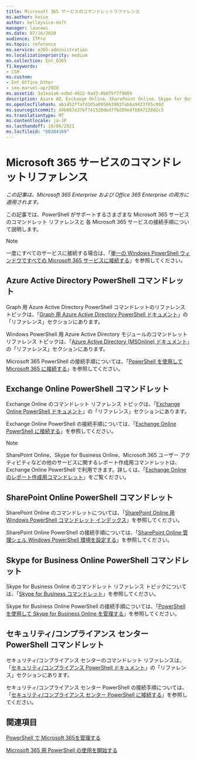 ```yaml
---
title: Microsoft 365 サービスのコマンドレットリファレンス
ms.author: kvice
author: kelleyvice-msft
manager: laurawi
ms.date: 07/16/2020
audience: ITPro
ms.topic: reference
ms.service: o365-administration
ms.localizationpriority: medium
ms.collection: Ent_O365
f1.keywords:
- CSH
ms.custom:
- Ent_Office_Other
- seo-marvel-apr2020
ms.assetid: 3a1ea1a6-edbd-4922-9ad3-0b075f7f9009
description: Azure AD、Exchange Online、SharePoint Online、Skype for Business Online の Microsoft 365 PowerShell コマンドレット リファレンスに関するトピックをご覧ください。
ms.openlocfilehash: ab1452ffafd3d5a095063903fab6a9423705c08d
ms.sourcegitcommit: d4b867e37bf741528ded7fb289e4f6847228d2c5
ms.translationtype: MT
ms.contentlocale: ja-JP
ms.lasthandoff: 10/06/2021
ms.locfileid: "60204169"
---
```

# <a name="cmdlet-references-for-microsoft-365-services"></a>Microsoft 365 サービスのコマンドレットリファレンス

*この記事は、Microsoft 365 Enterprise および Office 365 Enterprise の両方に適用されます。*

この記事では、PowerShell がサポートするさまざまな Microsoft 365 サービスのコマンドレット リファレンスと 各 Microsoft 365 サービスの接続手順について説明します。

> [!NOTE]
> 一度にすべてのサービスに接続する場合は、「[単一の Windows PowerShell ウィンドウですべての Microsoft 365 サービスに接続する](connect-to-all-microsoft-365-services-in-a-single-windows-powershell-window.md)」を参照してください。

## <a name="azure-active-directory-powershell-cmdlets"></a>Azure Active Directory PowerShell コマンドレット

Graph 用 Azure Active Directory PowerShell コマンドレットのリファレンス トピックは、「[Graph 用 Azure Active Directory PowerShell ドキュメント](/powershell/azure/active-directory/install-adv2)」の「リファレンス」セクションにあります。

Windows PowerShell 用 Azure Active Directory モジュールのコマンドレット リファレンス トピックは、「[Azure Active Directory (MSOnline) ドキュメント](/powershell/azure/active-directory/overview)」の「リファレンス」セクションにあります。

Microsoft 365 PowerShell の接続手順については、「[PowerShell を使用して Microsoft 365 に接続する](connect-to-microsoft-365-powershell.md)」を参照してください。

## <a name="exchange-online-powershell-cmdlets"></a>Exchange Online PowerShell コマンドレット

Exchange Online のコマンドレット リファレンス トピックは、「[Exchange Online PowerShell ドキュメント](/powershell/exchange/exchange-online-powershell)」の「リファレンス」セクションにあります。

Exchange Online PowerShell の接続手順については、「[Exchange Online PowerShell に接続する](/powershell/exchange/connect-to-exchange-online-powershell)」を参照してください。

> [!NOTE]
> SharePoint Online、Skype for Business Online、Microsoft 365 ユーザー アクティビティなどの他のサービスに関するレポート作成用コマンドレットは、Exchange Online PowerShell で利用できます。詳しくは、「[Exchange Online のレポート作成用コマンドレット](/powershell/exchange/exchange-online-powershell)」をご覧ください。

## <a name="sharepoint-online-powershell-cmdlets"></a>SharePoint Online PowerShell コマンドレット

SharePoint Online のコマンドレットについては、「[SharePoint Online 用 Windows PowerShell コマンドレット インデックス](/powershell/module/sharepoint-online/)」を参照してください。

SharePoint Online PowerShell の接続手順については、「[SharePoint Online 管理シェル Windows PowerShell 環境を設定する](/powershell/sharepoint/sharepoint-online/connect-sharepoint-online)」を参照してください。

## <a name="skype-for-business-online-powershell-cmdlets"></a>Skype for Business Online PowerShell コマンドレット

Skype for Business Online のコマンドレット リファレンス トピックについては、「[Skype for Business コマンドレット](/previous-versions//mt228132(v=technet.10))」を参照してください。

Skype for Business Online PowerShell の接続手順については、「[PowerShell を使用して Skype for Business Online を管理する](manage-skype-for-business-online-with-microsoft-365-powershell.md)」を参照してください。

## <a name="security--compliance-center-powershell-cmdlets"></a>セキュリティ/コンプライアンス センター PowerShell コマンドレット

セキュリティ/コンプライアンス センターのコマンドレット リファレンスは、「[セキュリティ/コンプライアンス PowerShell ドキュメント](/powershell/exchange/scc-powershell)」の「リファレンス」セクションにあります。

セキュリティ/コンプライアンス センター PowerShell の接続手順については、「[セキュリティ/コンプライアンス センター PowerShell に接続する](/powershell/exchange/connect-to-scc-powershell)」を参照してください。

## <a name="see-also"></a>関連項目

[PowerShell で Microsoft 365を管理する](manage-microsoft-365-with-microsoft-365-powershell.md)

[Microsoft 365 用 PowerShell の使用を開始する](getting-started-with-microsoft-365-powershell.md)